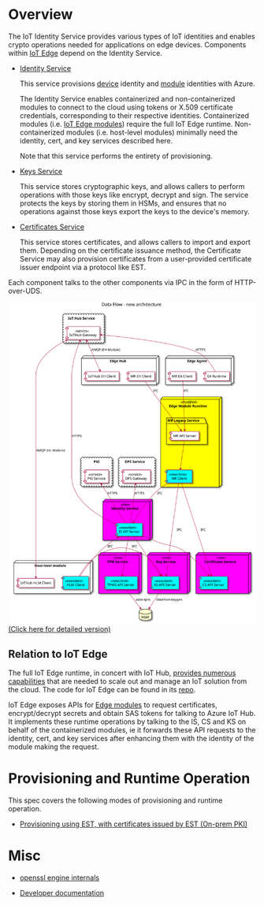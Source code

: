 # Overview

The IoT Identity Service provides various types of IoT identities and enables crypto operations needed for applications on edge devices. Components within [IoT Edge](https://aka.ms/iotedge) depend on the Identity Service.

- [Identity Service](identity-service.md)

    This service provisions [device](https://docs.microsoft.com/azure/iot-hub/iot-hub-devguide-identity-registry) identity and [module](https://docs.microsoft.com/azure/iot-hub/iot-hub-devguide-module-twins) identities with Azure. 

    The Identity Service enables containerized and non-containerized modules to connect to the cloud using tokens or X.509 certificate credentials, corresponding to their respective identities. Containerized modules (i.e. [IoT Edge modules](https://docs.microsoft.com/azure/iot-edge/iot-edge-modules)) require the full IoT Edge runtime. Non-containerized modules (i.e. host-level modules) minimally need the identity, cert, and key services described here.

    Note that this service performs the entirety of provisioning.


- [Keys Service](keys-service.md)

    This service stores cryptographic keys, and allows callers to perform operations with those keys like encrypt, decrypt and sign. The service protects the keys by storing them in HSMs, and ensures that no operations against those keys export the keys to the device's memory.


- [Certificates Service](certificates-service.md)

    This service stores certificates, and allows callers to import and export them. Depending on the certificate issuance method, the Certificate Service may also provision certificates from a user-provided certificate issuer endpoint via a protocol like EST.


Each component talks to the other components via IPC in the form of HTTP-over-UDS.

![New component overview](img/new-component-overview-simple.svg)
[(Click here for detailed version)](img/new-component-overview-detailed.svg)

## Relation to IoT Edge

The full IoT Edge runtime, in concert with IoT Hub, [provides numerous capabilities](https://docs.microsoft.com/azure/iot-edge/iot-edge-runtime) that are needed to scale out and manage an IoT solution from the cloud. The code for IoT Edge can be found in its [repo](https://github.com/azure/iotedge). 

IoT Edge exposes APIs for [Edge modules](https://docs.microsoft.com/azure/iot-edge/iot-edge-modules) to request certificates, encrypt/decrypt secrets and obtain SAS tokens for talking to Azure IoT Hub. It implements these runtime operations by talking to the IS, CS and KS on behalf of the containerized modules, ie it forwards these API requests to the identity, cert, and key services after enhancing them with the identity of the module making the request.

# Provisioning and Runtime Operation

This spec covers the following modes of provisioning and runtime operation.

- [Provisioning using EST, with certificates issued by EST (On-prem PKI)](est-ca.md)


# Misc

- [openssl engine internals](openssl-engine-internals.md)

- [Developer documentation](dev/index.md)
